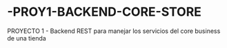 # -PROY1-BACKEND-CORE-STORE
PROYECTO 1 - Backend REST para manejar los servicios del core business de una tienda 
